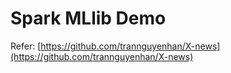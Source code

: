 # Spark MLlib Demo

Refer: [https://github.com/trannguyenhan/X-news](https://github.com/trannguyenhan/X-news)